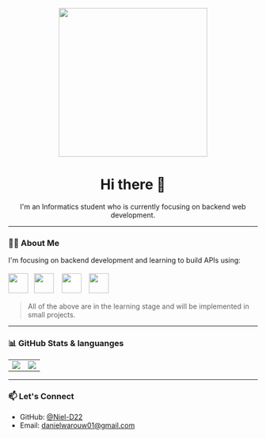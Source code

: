 <p align="center">
  <img src="https://raw.githubusercontent.com/Niel-D22/Niel-D22/main/coding.gif" width="300" />
</p>

<h1 align="center">Hi there 👋</h1>

<p align="center">
  I'm an Informatics student who is currently focusing on backend web development.
</p>

---

### 👨‍💻 About Me

I'm focusing on backend development and learning to build APIs using:

<p align="left">
  <img src="https://cdn.jsdelivr.net/gh/devicons/devicon/icons/javascript/javascript-original.svg" width="40" height="40"/>
  &nbsp;
  <img src="https://cdn.jsdelivr.net/gh/devicons/devicon/icons/nodejs/nodejs-original.svg" width="40" height="40"/>
  &nbsp;
  <img src="https://cdn.jsdelivr.net/gh/devicons/devicon/icons/express/express-original.svg" width="40" height="40" style="background-color:white; padding:4px; border-radius:6px;" />
  &nbsp;
  <img src="https://cdn.jsdelivr.net/gh/devicons/devicon/icons/mysql/mysql-original.svg" width="40" height="40"/>
</p>

> All of the above are in the learning stage and will be implemented in small projects.

---

### 📊 GitHub Stats & languanges

<table>
  <tr>
    <td>
      <img src="https://github-readme-stats.vercel.app/api?username=Niel-D22&show_icons=true&theme=radical" />
    </td>
    <td>
      <img src="https://github-readme-stats.vercel.app/api/top-langs/?username=Niel-D22&layout=compact&theme=radical" />
    </td>
  </tr>
</table>

---

### 📫 Let's Connect

- GitHub: [@Niel-D22](https://github.com/Niel-D22)
- Email: danielwarouw01@gmail.com
